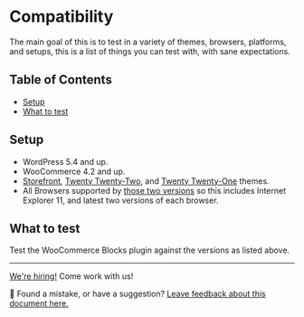 # Compatibility <!-- omit in toc -->

The main goal of this is to test in a variety of themes, browsers, platforms, and setups, this is a list of things you can test with, with sane expectations.

## Table of Contents <!-- omit in toc -->

- [Setup](#setup)
- [What to test](#what-to-test)

## Setup

-   WordPress 5.4 and up.
-   WooCommerce 4.2 and up.
-   [Storefront](https://wordpress.org/themes/storefront/), [Twenty Twenty-Two](https://wordpress.org/themes/twentytwentytwo/), and [Twenty Twenty-One](https://wordpress.org/themes/twentytwentyone/) themes.
-   All Browsers supported by [those two versions](https://make.wordpress.org/core/handbook/best-practices/browser-support/) so this includes Internet Explorer 11, and latest two versions of each browser.

## What to test

Test the WooCommerce Blocks plugin against the versions as listed above.

<!-- FEEDBACK -->

---

[We're hiring!](https://woocommerce.com/careers/) Come work with us!

🐞 Found a mistake, or have a suggestion? [Leave feedback about this document here.](https://github.com/woocommerce/woocommerce-gutenberg-products-block/issues/new?assignees=&labels=type%3A+documentation&template=--doc-feedback.md&title=Feedback%20on%20./docs/testing/cart-checkout/cross-browser.md)

<!-- /FEEDBACK -->
